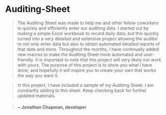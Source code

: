 # Auditing-Sheet
> The Auditing Sheet was made to help me and other fellow coworkers to quickly and efficiently enter our auditing data. I started out by making a simple Excel workbook to record daily data, but this quickly turned into a very detailed and extensive project allowing the auditor to not only enter data but also to obtain automated detailed reports of that data and more. Throughout the months, I have continually added new macros to make the Auditing Sheet more automated and user-friendly. It is important to note that this project will very likely not work with yours. The purpose of this project is to show you what I have done, and hopefully it will inspire you to create your own that works the way you want it.

> In this project, I have included a sample of my Auditing Sheet. I am constantly adding to this sheet. Keep checking back for further updated materials.

> #### ~ Jonathan Chapman, developer
